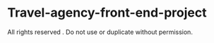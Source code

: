 # Travel-agency-front-end-project

All rights reserved .
Do not use or duplicate without permission.

